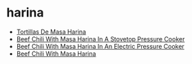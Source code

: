 # harina

 * [Tortillas De Masa Harina](../../index/t/tortillas-de-masa-harina-51110230.json)
 * [Beef Chili With Masa Harina In A Stovetop Pressure Cooker](../../index/b/beef-chili-with-masa-harina-in-a-stovetop-pressure-cooker.json)
 * [Beef Chili With Masa Harina In An Electric Pressure Cooker](../../index/b/beef-chili-with-masa-harina-in-an-electric-pressure-cooker.json)
 * [Beef Chili With Masa Harina](../../index/b/beef-chili-with-masa-harina.json)
